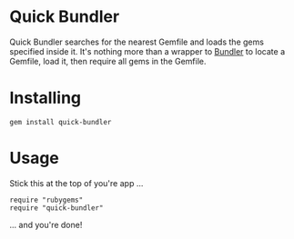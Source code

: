 Quick Bundler
=============

Quick Bundler searches for the nearest Gemfile and loads the gems specified
inside it. It's nothing more than a wrapper to [Bundler][] to locate a Gemfile,
load it, then require all gems in the Gemfile.

Installing
==========

    gem install quick-bundler

Usage
=====

Stick this at the top of you're app ...

    require "rubygems"
    require "quick-bundler"

... and you're done!

[Bundler]: http://gembundler.com/
